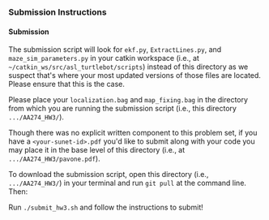 ### Submission Instructions

#### Submission
The submission script will look for `ekf.py`, `ExtractLines.py`, and `maze_sim_parameters.py` in your catkin workspace (i.e., at `~/catkin_ws/src/asl_turtlebot/scripts`) instead of this directory as we suspect that's where your most updated versions of those files are located. Please ensure that this is the case.

Please place your `localization.bag` and `map_fixing.bag` in the directory from which you are running the submission script (i.e., this directory `.../AA274_HW3/`).

Though there was no explicit written component to this problem set, if you have a `<your-sunet-id>.pdf` you'd like to submit along with your code you may place it in the base level of this directory (i.e., at `.../AA274_HW3/pavone.pdf`).

To download the submission script, open this directory (i.e., `.../AA274_HW3/`) in your terminal and run `git pull` at the command line. Then:

Run `./submit_hw3.sh` and follow the instructions to submit!